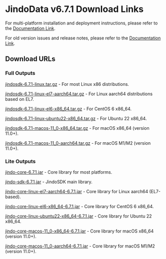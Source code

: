 # JindoData v6.7.1 Download Links

For multi-platform installation and deployment instructions, please refer to the [Documentation Link](jindosdk_deployment_multi_platform.md).

For old version issues and release notes, please refer to the [Documentation Link](../releases.md).

## Download URLs

### Full Outputs

[jindosdk-6.7.1-linux.tar.gz](https://jindodata-binary.oss-cn-shanghai.aliyuncs.com/release/6.7.1/jindosdk-6.7.1-linux.tar.gz) - For most Linux x86 distributions.

[jindosdk-6.7.1-linux-el7-aarch64.tar.gz](https://jindodata-binary.oss-cn-shanghai.aliyuncs.com/release/6.7.1/jindosdk-6.7.1-linux-el7-aarch64.tar.gz) - For Linux aarch64 distributions based on EL7.

[jindosdk-6.7.1-linux-el6-x86_64.tar.gz](https://jindodata-binary.oss-cn-shanghai.aliyuncs.com/release/6.7.1/jindosdk-6.7.1-linux-el6-x86_64.tar.gz) - For CentOS 6 x86_64.

[jindosdk-6.7.1-linux-ubuntu22-x86_64.tar.gz](https://jindodata-binary.oss-cn-shanghai.aliyuncs.com/release/6.7.1/jindosdk-6.7.1-linux-ubuntu22-x86_64.tar.gz) - For Ubuntu 22 x86_64.

[jindosdk-6.7.1-macos-11_0-x86_64.tar.gz](https://jindodata-binary.oss-cn-shanghai.aliyuncs.com/release/6.7.1/jindosdk-6.7.1-macos-11_0-x86_64.tar.gz) - For macOS x86_64 (version 11.0+).

[jindosdk-6.7.1-macos-11_0-aarch64.tar.gz](https://jindodata-binary.oss-cn-shanghai.aliyuncs.com/release/6.7.1/jindosdk-6.7.1-macos-11_0-aarch64.tar.gz) - For macOS M1/M2 (version 11.0+).

### Lite Outputs

[jindo-core-6.7.1.jar](https://jindodata-binary.oss-cn-shanghai.aliyuncs.com/mvn-repo/com/aliyun/jindodata/jindo-core/6.7.1/jindo-core-6.7.1.jar) - Core library for most platforms.

[jindo-sdk-6.7.1.jar](https://jindodata-binary.oss-cn-shanghai.aliyuncs.com/mvn-repo/com/aliyun/jindodata/jindo-sdk/6.7.1/jindo-sdk-6.7.1.jar) - JindoSDK main library.

[jindo-core-linux-el7-aarch64-6.7.1.jar](https://jindodata-binary.oss-cn-shanghai.aliyuncs.com/mvn-repo/com/aliyun/jindodata/jindo-core-linux-el7-aarch64/6.7.1/jindo-core-linux-el7-aarch64-6.7.1.jar) - Core library for Linux aarch64 (EL7-based).

[jindo-core-linux-el6-x86_64-6.7.1.jar](https://jindodata-binary.oss-cn-shanghai.aliyuncs.com/mvn-repo/com/aliyun/jindodata/jindo-core-linux-el6-x86_64/6.7.1/jindo-core-linux-el6-x86_64-6.7.1.jar) - Core library for CentOS 6 x86_64.

[jindo-core-linux-ubuntu22-x86_64-6.7.1.jar](https://jindodata-binary.oss-cn-shanghai.aliyuncs.com/mvn-repo/com/aliyun/jindodata/jindo-core-linux-ubuntu22-x86_64/6.7.1/jindo-core-linux-ubuntu22-x86_64-6.7.1.jar) - Core library for Ubuntu 22 x86_64.

[jindo-core-macos-11_0-x86_64-6.7.1.jar](https://jindodata-binary.oss-cn-shanghai.aliyuncs.com/mvn-repo/com/aliyun/jindodata/jindo-core-macos-11_0-x86_64/6.7.1/jindo-core-macos-11_0-x86_64-6.7.1.jar) - Core library for macOS x86_64 (version 11.0+).

[jindo-core-macos-11_0-aarch64-6.7.1.jar](https://jindodata-binary.oss-cn-shanghai.aliyuncs.com/mvn-repo/com/aliyun/jindodata/jindo-core-macos-11_0-aarch64/6.7.1/jindo-core-macos-11_0-aarch64-6.7.1.jar) - Core library for macOS M1/M2 (version 11.0+).